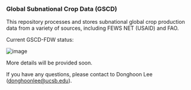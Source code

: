 ### Global Subnational Crop Data (GSCD)

This repository processes and stores subnational global crop production data from a variety of sources, including FEWS NET (USAID) and FAO.</br>

Current GSCD-FDW status:

![image](https://github.com/chc-ucsb/GlobalCropData/blob/main/figures/map_gscd_fdw_status.png?raw=true)

More details will be provided soon.

If you have any questions, please contact to Donghoon Lee ([donghoonlee@ucsb.edu](donghoonlee@ucsb.edu)).
